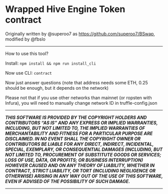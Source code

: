 # Wrapped Hive Engine Token contract

Originally written by @superoo7 as https://github.com/superoo7/BSwap, modified by @fbslo

---

How to use this tool?

Install: `npm install && npm run install_cli`

Now use CLI: `contract`

Now just answer questions (note that address needs some ETH, 0.25 should be enough, but it depends on the network)

Please  not that if you use other networks than mainnet (or ropsten with Infura), you will need to manually change network ID in truffle-config.json

---

***THIS SOFTWARE IS PROVIDED BY THE COPYRIGHT HOLDERS AND CONTRIBUTORS “AS IS” AND ANY EXPRESS OR IMPLIED WARRANTIES, INCLUDING, BUT NOT LIMITED TO, THE IMPLIED WARRANTIES OF MERCHANTABILITY AND FITNESS FOR A PARTICULAR PURPOSE ARE DISCLAIMED. IN NO EVENT SHALL THE COPYRIGHT OWNER OR CONTRIBUTORS BE LIABLE FOR ANY DIRECT, INDIRECT, INCIDENTAL, SPECIAL, EXEMPLARY, OR CONSEQUENTIAL DAMAGES (INCLUDING, BUT NOT LIMITED TO, PROCUREMENT OF SUBSTITUTE GOODS OR SERVICES; LOSS OF USE, DATA, OR PROFITS; OR BUSINESS INTERRUPTION) HOWEVER CAUSED AND ON ANY THEORY OF LIABILITY, WHETHER IN CONTRACT, STRICT LIABILITY, OR TORT (INCLUDING NEGLIGENCE OR OTHERWISE) ARISING IN ANY WAY OUT OF THE USE OF THIS SOFTWARE, EVEN IF ADVISED OF THE POSSIBILITY OF SUCH DAMAGE.***

---
